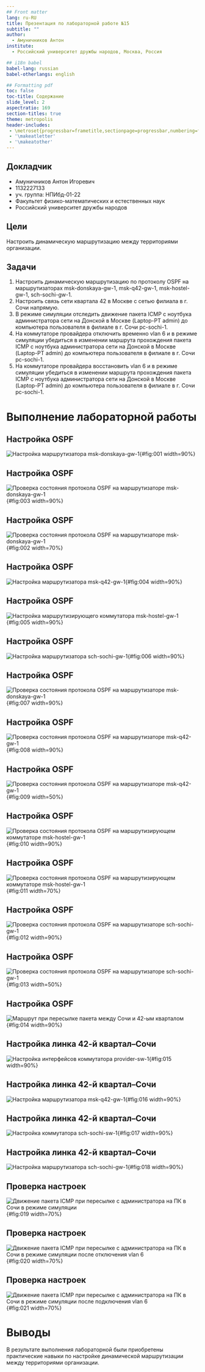 ```yaml
---
## Front matter
lang: ru-RU
title: Презентация по лабораторной работе №15
subtitle: ""
author:
  - Амуничников Антон
institute:
  - Российский университет дружбы народов, Москва, Россия

## i18n babel
babel-lang: russian
babel-otherlangs: english

## Formatting pdf
toc: false
toc-title: Содержание
slide_level: 2
aspectratio: 169
section-titles: true
theme: metropolis
header-includes:
 - \metroset{progressbar=frametitle,sectionpage=progressbar,numbering=fraction}
 - '\makeatletter'
 - '\makeatother'
---
```



## Докладчик

  * Амуничников Антон Игоревич
  * 1132227133
  * уч. группа: НПИбд-01-22
  * Факультет физико-математических и естественных наук
  * Российский университет дружбы народов

## Цели

Настроить динамическую маршрутизацию между территориями организации.

## Задачи

1. Настроить динамическую маршрутизацию по протоколу OSPF на маршрутизаторах msk-donskaya-gw-1, msk-q42-gw-1, msk-hostel-gw-1, sch-sochi-gw-1.
2. Настроить связь сети квартала 42 в Москве с сетью филиала в г. Сочи напрямую.
3. В режиме симуляции отследить движение пакета ICMP с ноутбука администратора сети на Донской в Москве (Laptop-PT admin) до компьютера пользователя в филиале в г. Сочи pc-sochi-1.
4. На коммутаторе провайдера отключить временно vlan 6 и в режиме симуляции убедиться в изменении маршрута прохождения пакета ICMP с ноутбука администратора сети на Донской в Москве (Laptop-PT admin) до компьютера пользователя в филиале в г. Сочи pc-sochi-1.
5. На коммутаторе провайдера восстановить vlan 6 и в режиме симуляции убедиться в изменении маршрута прохождения пакета ICMP с ноутбука администратора сети на Донской в Москве (Laptop-PT admin) до компьютера пользователя в филиале в г. Сочи pc-sochi-1.

# Выполнение лабораторной работы

## Настройка OSPF

![Настройка маршрутизатора msk-donskaya-gw-1](image/1.png){#fig:001 width=90%}

## Настройка OSPF

![Проверка состояния протокола OSPF на маршрутизаторе msk-donskaya-gw-1](image/2.png){#fig:003 width=90%}

## Настройка OSPF

![Проверка состояния протокола OSPF на маршрутизаторе msk-donskaya-gw-1](image/3.png){#fig:002 width=70%}

## Настройка OSPF

![Настройка маршрутизатора msk-q42-gw-1](image/4.png){#fig:004 width=90%}

## Настройка OSPF

![Настройка маршрутизирующего коммутатора msk-hostel-gw-1](image/5.png){#fig:005 width=90%}

## Настройка OSPF

![Настройка маршрутизатора sch-sochi-gw-1](image/6.png){#fig:006 width=90%}

## Настройка OSPF

![Проверка состояния протокола OSPF на маршрутизаторе msk-donskaya-gw-1](image/7.png){#fig:007 width=90%}

## Настройка OSPF

![Проверка состояния протокола OSPF на маршрутизаторе msk-q42-gw-1](image/8.png){#fig:008 width=90%}

## Настройка OSPF

![Проверка состояния протокола OSPF на маршрутизаторе msk-q42-gw-1](image/9.png){#fig:009 width=50%}

## Настройка OSPF

![Проверка состояния протокола OSPF на маршрутизирующем коммутаторе msk-hostel-gw-1](image/10.png){#fig:010 width=90%}

## Настройка OSPF

![Проверка состояния протокола OSPF на маршрутизирующем коммутаторе msk-hostel-gw-1](image/11.png){#fig:011 width=70%}

## Настройка OSPF

![Проверка состояния протокола OSPF на маршрутизаторе sch-sochi-gw-1](image/12.png){#fig:012 width=90%}

## Настройка OSPF

![Проверка состояния протокола OSPF на маршрутизаторе sch-sochi-gw-1](image/13.png){#fig:013 width=50%}

## Настройка OSPF

![Маршрут при пересылке пакета между Сочи и 42-ым кварталом](image/14.png){#fig:014 width=90%}

## Настройка линка 42-й квартал–Сочи

![Настройка интерфейсов коммутатора provider-sw-1](image/15.png){#fig:015 width=90%}

## Настройка линка 42-й квартал–Сочи

![Настройка маршрутизатора msk-q42-gw-1](image/16.png){#fig:016 width=90%}

## Настройка линка 42-й квартал–Сочи

![Настройка коммутатора sch-sochi-sw-1](image/17.png){#fig:017 width=90%}

## Настройка линка 42-й квартал–Сочи

![Настройка маршрутизатора sch-sochi-gw-1](image/18.png){#fig:018 width=90%}

## Проверка настроек

![Движение пакета ICMP при пересылке с администратора на ПК в Сочи в режиме симуляции](image/19.png){#fig:019 width=70%}

## Проверка настроек

![Движение пакета ICMP при пересылке с администратора на ПК в Сочи в режиме симуляции после отключения vlan 6](image/20.png){#fig:020 width=70%}

## Проверка настроек

![Движение пакета ICMP при пересылке с администратора на ПК в Сочи в режиме симуляции после подключения vlan 6](image/21.png){#fig:021 width=70%}

# Выводы

В результате выполнения лабораторной были приобретены практические навыки по настройке динамической маршрутизации между территориями организации.


